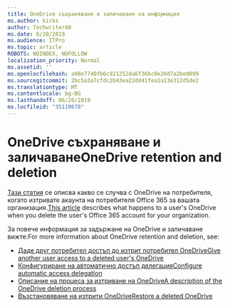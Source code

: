 ```yaml
---
title: OneDrive съхраняване и заличаване на информация
ms.author: kirks
author: Techwriter40
ms.date: 6/20/2019
ms.audience: ITPro
ms.topic: article
ROBOTS: NOINDEX, NOFOLLOW
localization_priority: Normal
ms.assetid: ''
ms.openlocfilehash: a98e7740fb6c921252da6f36bc9e20d7a2be0099
ms.sourcegitcommit: 2bc5a3a7cfdc2b43ea22dd41fea1a13e312d5de2
ms.translationtype: MT
ms.contentlocale: bg-BG
ms.lasthandoff: 06/20/2019
ms.locfileid: "35119678"
---
```

# <a name="onedrive-retention-and-deletion"></a><span data-ttu-id="d271e-102">OneDrive съхраняване и заличаване</span><span class="sxs-lookup"><span data-stu-id="d271e-102">OneDrive retention and deletion</span></span>

<span data-ttu-id="d271e-103">[Тази статия](https://docs.microsoft.com/onedrive/restore-deleted-onedrive) се описва какво се случва с OneDrive на потребителя, когато изтривате акаунта на потребителя Office 365 за вашата организация.</span><span class="sxs-lookup"><span data-stu-id="d271e-103">[This article](https://docs.microsoft.com/onedrive/restore-deleted-onedrive) describes what happens to a user's OneDrive when you delete the user's Office 365 account for your organization.</span></span>

<span data-ttu-id="d271e-104">За повече информация за задържане на OneDrive и заличаване вижте:</span><span class="sxs-lookup"><span data-stu-id="d271e-104">For more information about OneDrive retention and deletion, see:</span></span>

- [<span data-ttu-id="d271e-105">Даде друг потребител достъп до изтрит потребител OneDrive</span><span class="sxs-lookup"><span data-stu-id="d271e-105">Give another user access to a deleted user's OneDrive</span></span>](https://docs.microsoft.com/onedrive/retention-and-deletion#give-another-user-access-to-a-deleted-users-onedrive)
- [<span data-ttu-id="d271e-106">Конфигуриране на автоматично достъп делегация</span><span class="sxs-lookup"><span data-stu-id="d271e-106">Configure automatic access delegation</span></span>](https://docs.microsoft.com/onedrive/retention-and-deletion#configure-automatic-access-delegation)
- [<span data-ttu-id="d271e-107">Описание на процеса за изтриване на OneDrive</span><span class="sxs-lookup"><span data-stu-id="d271e-107">A description of the OneDrive deletion process</span></span>](https://docs.microsoft.com/onedrive/retention-and-deletion#the-onedrive-deletion-process)
- [<span data-ttu-id="d271e-108">Възстановяване на изтрити OneDrive</span><span class="sxs-lookup"><span data-stu-id="d271e-108">Restore a deleted OneDrive</span></span>](https://docs.microsoft.com/onedrive/retention-and-deletion#configure-automatic-access-delegation)